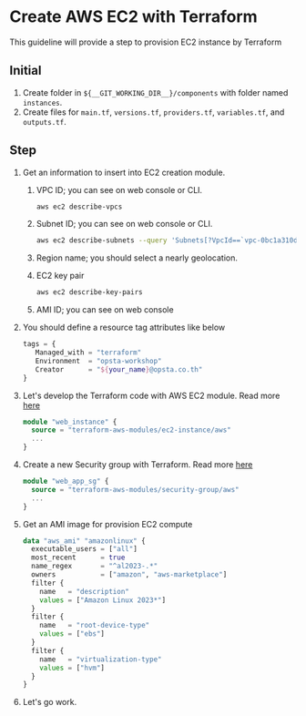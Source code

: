 # Create AWS EC2 with Terraform

This guideline will provide a step to provision EC2 instance by Terraform

## Initial

1. Create folder in `${__GIT_WORKING_DIR__}/components` with folder named `instances`.
2. Create files for `main.tf`, `versions.tf`, `providers.tf`, `variables.tf`, and `outputs.tf`.

## Step

1. Get an information to insert into EC2 creation module.
   1. VPC ID; you can see on web console or CLI.

        ```bash
        aws ec2 describe-vpcs
        ```

   2. Subnet ID; you can see on web console or CLI.

        ```bash
        aws ec2 describe-subnets --query 'Subnets[?VpcId==`vpc-0bc1a310dbceee75a`]'
        ```

   3. Region name; you should select a nearly geolocation.
   4. EC2 key pair

        ```bash
        aws ec2 describe-key-pairs
        ```

   5. AMI ID; you can see on web console

2. You should define a resource tag attributes like below

    ```terraform
    tags = {
       Managed_with = "terraform"
       Environment  = "opsta-workshop"
       Creator      = "${your_name}@opsta.co.th"
    }
    ```

3. Let's develop the Terraform code with AWS EC2 module. Read more [here](https://registry.terraform.io/modules/terraform-aws-modules/ec2-instance/aws/latest)

    ```terraform
    module "web_instance" {
      source = "terraform-aws-modules/ec2-instance/aws"
      ...
    }
    ```

4. Create a new Security group with Terraform. Read more [here](https://registry.terraform.io/modules/terraform-aws-modules/security-group/aws/latest)

    ```terraform
    module "web_app_sg" {
      source = "terraform-aws-modules/security-group/aws"
      ...
    }
    ```

5. Get an AMI image for provision EC2 compute

    ```terraform
    data "aws_ami" "amazonlinux" {
      executable_users = ["all"]
      most_recent      = true
      name_regex       = "^al2023-.*"
      owners           = ["amazon", "aws-marketplace"]
      filter {
        name   = "description"
        values = ["Amazon Linux 2023*"]
      }
      filter {
        name   = "root-device-type"
        values = ["ebs"]
      }
      filter {
        name   = "virtualization-type"
        values = ["hvm"]
      }
    }
    ```

6. Let's go work.
